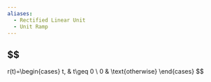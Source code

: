 ```yaml
---
aliases:
  - Rectified Linear Unit
  - Unit Ramp
---
```

## $$
r(t)=\begin{cases}
t, & t\geq 0 \\
0 & \text{otherwise}
\end{cases}
$$
